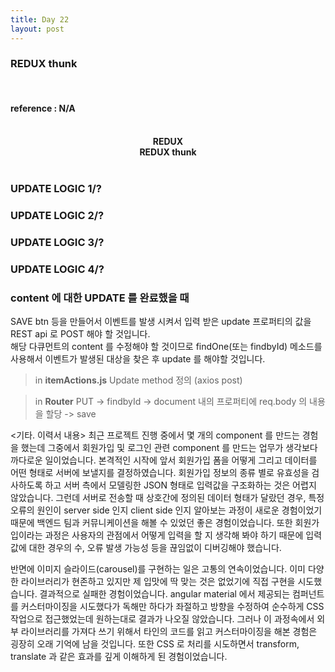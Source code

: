 ```yaml
---
title: Day 22
layout: post
---
```


### REDUX thunk

<br>

#### reference : N/A

<br>

<center><b> REDUX </b></center>
<center>   </center>
<center><b> REDUX thunk  </b></center>
<center>  </center>
<center><b>  </b></center>
<center>  </center>
<center><b>   </b></center>
<center>  </center>
<center><b>  </b>  </center>
<center>  </center>

<br>

### UPDATE LOGIC 1/?

### UPDATE LOGIC 2/?

### UPDATE LOGIC 3/?

### UPDATE LOGIC 4/?

### content 에 대한 UPDATE 를 완료했을 때

SAVE btn 등을 만들어서 이벤트를 발생 시켜서 입력 받은 update 프로퍼티의 값을 REST api 로 POST 해야 할 것입니다.<br>
해당 다큐먼트의 content 를 수정해야 할 것이므로 findOne(또는 findbyId) 메소드를 사용해서 이벤트가 발생된 대상을 찾은 후 update 를 해야할 것입니다. <br>

> in **itemActions.js**
> Update method 정의 (axios post)

> in **Router**
> PUT -> findbyId -> document 내의 프로퍼티에 req.body 의 내용을 할당 -> save

<기타. 이력서 내용>
최근 프로젝트 진행 중에서 몇 개의 component 를 만드는 경험을 했는데 그중에서 회원가입 및 로그인 관련 component 를 만드는 업무가 생각보다 까다로운 일이었습니다. 본격적인 시작에 앞서 회원가입 폼을 어떻게 그리고 데이터를 어떤 형태로 서버에 보낼지를 결정하였습니다. 회원가입 정보의 종류 별로 유효성을 검사하도록 하고 서버 측에서 모델링한 JSON 형태로 입력값을 구조화하는 것은 어렵지 않았습니다. 그런데 서버로 전송할 때 상호간에 정의된 데이터 형태가 달랐던 경우, 특정 오류의 원인이 server side 인지 client side 인지 알아보는 과정이 새로운 경험이었기 때문에 백엔드 팀과 커뮤니케이션을 해볼 수 있었던 좋은 경험이었습니다. 또한 회원가입이라는 과정은 사용자의 관점에서 어떻게 입력을 할 지 생각해 봐야 하기 때문에 입력값에 대한 경우의 수, 오류 발생 가능성 등을 끊임없이 디버깅해야 했습니다.

반면에 이미지 슬라이드(carousel)를 구현하는 일은 고통의 연속이었습니다. 이미 다양한 라이브러리가 현존하고 있지만 제 입맛에 딱 맞는 것은 없었기에 직접 구현을 시도했습니다. 결과적으로 실패한 경험이었습니다. angular material 에서 제공되는 컴퍼넌트를 커스터마이징을 시도했다가 독해만 하다가 좌절하고 방향을 수정하여 순수하게 CSS 작업으로 접근했었는데 원하는대로 결과가 나오질 않았습니다. 그러나 이 과정속에서 외부 라이브러리를 가져다 쓰기 위해서 타인의 코드를 읽고 커스터마이징을 해본 경험은 굉장히 오래 기억에 남을 것입니다. 또한 CSS 로 처리를 시도하면서 transform, translate 과 같은 효과를 깊게 이해하게 된 경험이었습니다.
